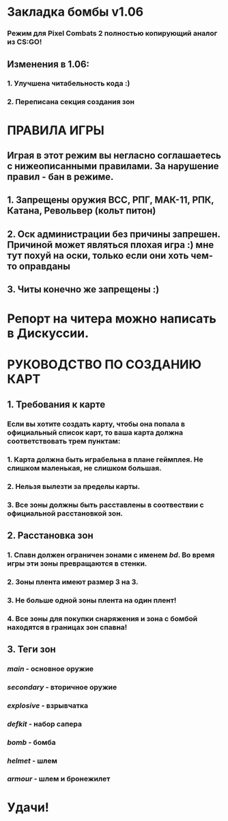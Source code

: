 # Закладка бомбы v1.06
### Режим для Pixel Combats 2 полностью копирующий аналог из CS:GO!

## Изменения в 1.06:
### 1. Улучшена читабельность кода :)
### 2. Переписана секция создания зон

# ПРАВИЛА ИГРЫ
## Играя в этот режим вы негласно соглашаетесь с нижеописанными правилами. За нарушение правил - бан в режиме.
## 1. Запрещены оружия ВСС, РПГ, МАК-11, РПК, Катана, Револьвер (кольт питон)
## 2. Оск администрации без причины запрешен. Причиной может являться плохая игра :) мне тут похуй на оски, только если они хоть чем-то оправданы
## 3. Читы конечно же запрещены :)

# Репорт на читера можно написать в Дискуссии.

# РУКОВОДСТВО ПО СОЗДАНИЮ КАРТ

## 1. Требования к карте

### Если вы хотите создать карту, чтобы она попала в официальный список карт, то ваша карта должна соответствовать трем пунктам:
### 1. Карта должна быть играбельна в плане геймплея. Не слишком маленькая, не слишком большая.
### 2. Нельзя вылезти за пределы карты.
### 3. Все зоны должны быть расставлены в соотвествии с официальной расстановкой зон.



## 2. Расстановка зон

### 1. Спавн должен ограничен зонами с именем _bd_. Во время игры эти зоны превращаются в стенки.
### 2. Зоны плента имеют размер 3 на 3. 
### 3. Не больше одной зоны плента на один плент!
### 4. Все зоны для покупки снаряжения и зона с бомбой находятся в границах зон спавна!



## 3. Теги зон

### _main_ - основное оружие
### _secondary_ - вторичное оружие
### _explosive_ - взрывчатка
### _defkit_ -  набор сапера
### _bomb_ - бомба
### _helmet_ - шлем
### _armour_ - шлем и бронежилет

# Удачи!
